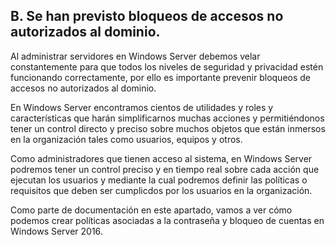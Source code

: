 ## B. Se han previsto bloqueos de accesos no autorizados al dominio. ##
Al administrar servidores en Windows Server debemos velar constantemente para que todos los niveles de seguridad y privacidad estén funcionando correctamente, por ello es importante prevenir bloqueos de accesos no autorizados al dominio.

En Windows Server encontramos cientos de utilidades y roles y características que harán simplificarnos muchas acciones y permitiéndonos  tener un control directo y preciso sobre muchos objetos que están inmersos en la organización tales como usuarios, equipos y otros.

Como administradores que tienen acceso al sistema, en Windows Server podremos tener un control preciso y en tiempo real sobre cada acción que ejecutan los usuarios y mediante la cual podremos definir las políticas o requisitos que deben ser cumplicdos por los usuarios en la organización.

Como parte de documentación en este apartado, vamos a ver cómo podemos crear políticas asociadas a la contraseña y bloqueo de cuentas en Windows Server 2016.

 
